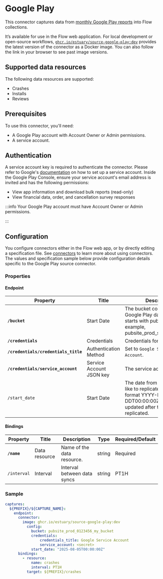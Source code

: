 
# Google Play

This connector captures data from [monthly Google Play reports](https://support.google.com/googleplay/android-developer/answer/6135870#zippy=%2Cdownload-reports-using-a-client-library-and-service-account%2Csee-an-example-python) into Flow collections.

It’s available for use in the Flow web application. For local development or open-source workflows, [`ghcr.io/estuary/source-google-play:dev`](https://ghcr.io/estuary/source-google-play:dev) provides the latest version of the connector as a Docker image. You can also follow the link in your browser to see past image versions.

## Supported data resources

The following data resources are supported:

* Crashes
* Installs
* Reviews


## Prerequisites

To use this connector, you'll need:

* A Google Play account with Account Owner or Admin permissions.
* A service account.

## Authentication

A service account key is required to authenticate the connector. Please refer to Google's [documentation](https://cloud.google.com/iam/docs/keys-create-delete#creating) on how to set up a service account. Inside the Google Play Console, ensure your service account's email address is invited and has the following permissions:
- View app information and download bulk reports (read-only)
- View financial data, order, and cancellation survey responses

:::info
Your Google Play account must have Account Owner or Admin permissions.

:::

## Configuration

You configure connectors either in the Flow web app, or by directly editing a specification file.
See [connectors](../../../concepts/connectors.md#using-connectors) to learn more about using connectors. The values and specification sample below provide configuration details specific to the Google Play source connector.

### Properties

#### Endpoint

| Property | Title | Description | Type | Required/Default |
|---|---|---|---|---|
| **`/bucket`** | Start Date | The bucket containing your Google Play data. The bucket starts with pubsite_prod. For example, pubsite_prod_some_identifier. | string | Required |
| **`/credentials`** | Credentials | Credentials for the service | object |  |
| **`/credentials/credentials_title`** | Authentication Method | Set to `Google Service Account`. | string | Required |
| **`/credentials/service_account`** | Service Account JSON key | The service account key. | string | Required |
| `/start_date` | Start Date | The date from which you&#x27;d like to replicate data, in the format YYYY-MM-DDT00:00:00Z. All data updated after this date will be replicated. | string | Defaults to 30 days before the present |

#### Bindings

| Property | Title | Description | Type | Required/Default |
|---|---|---|---|---|
| **`/name`** | Data resource | Name of the data resource. | string | Required |
| `/interval` | Interval | Interval between data syncs | string |    PT1H      |

### Sample

```yaml
captures:
  ${PREFIX}/${CAPTURE_NAME}:
    endpoint:
      connector:
        image: ghcr.io/estuary/source-google-play:dev
          config:
            bucket: pubsite_prod_0123456_my_bucket
            credentials:
                credentials_title: Google Service Account
                service_account: <secret>
            start_date: "2025-08-05T00:00:00Z"
      bindings:
        - resource:
            name: crashes
            interval: PT1H
          target: ${PREFIX}/crashes
```
